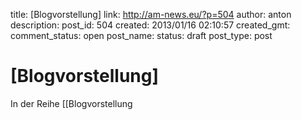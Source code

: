 title: [Blogvorstellung] 
link: http://am-news.eu/?p=504
author: anton
description: 
post_id: 504
created: 2013/01/16 02:10:57
created_gmt: 
comment_status: open
post_name: 
status: draft
post_type: post

# [Blogvorstellung] 

In der Reihe [[Blogvorstellung